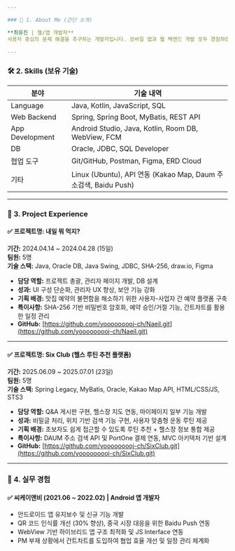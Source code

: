 ```yaml
---

### 📌 1. About Me (간단 소개)

**최유진 | 웹/앱 개발자**  
사용자 중심의 문제 해결을 추구하는 개발자입니다. 모바일 앱과 웹 백엔드 개발 모두 경험하였으며, 사용자 경험(UX)과 기술적 완성도를 동시에 고려하는 개발을 지향합니다.

---
```


### 🛠️ 2. Skills (보유 기술)

| 분야            | 기술 내역                                                        |
|----------------|-----------------------------------------------------------------|
| Language       | Java, Kotlin, JavaScript, SQL                                    |
| Web Backend    | Spring, Spring Boot, MyBatis, REST API                           |
| App Development| Android Studio, Java, Kotlin, Room DB, WebView, FCM              |
| DB             | Oracle, JDBC, SQL Developer                                      |
| 협업 도구       | Git/GitHub, Postman, Figma, ERD Cloud                            |
| 기타           | Linux (Ubuntu), API 연동 (Kakao Map, Daum 주소검색, Baidu Push) |

---

### 💼 3. Project Experience

#### ✅ 프로젝트명: **내일 뭐 먹지?**

**기간:** 2024.04.14 ~ 2024.04.28 (15일)  
**팀원:** 5명  
**기술 스택:** Java, Oracle DB, Java Swing, JDBC, SHA-256, draw.io, Figma

- **담당 역할:** 프로젝트 총괄, 관리자 페이지 개발, DB 설계
- **성과:** UI 구성 단순화, 관리자 UX 향상, 보안 기능 강화
- **기획 배경:** 맛집 예약의 불편함을 해소하기 위한 사용자-사업자 간 예약 플랫폼 구축
- **특이사항:** SHA-256 기반 비밀번호 암호화, 예약 승인/거절 기능, 간트차트를 활용한 일정 관리
- **GitHub:** [https://github.com/yooooooooj-ch/Naeil.git](https://github.com/yooooooooj-ch/Naeil.git)

---

#### ✅ 프로젝트명: **Six Club (헬스 루틴 추천 플랫폼)**

**기간:** 2025.06.09 ~ 2025.07.01 (23일)  
**팀원:** 5명  
**기술 스택:** Spring Legacy, MyBatis, Oracle, Kakao Map API, HTML/CSS/JS, STS3

- **담당 역할:** Q&A 게시판 구현, 헬스장 지도 연동, 마이페이지 일부 기능 개발
- **성과:** 비밀글 처리, 위치 기반 검색 기능 구현, 사용자 맞춤형 운동 루틴 제공
- **기획 배경:** 초보자도 쉽게 접근할 수 있도록 루틴 추천 + 헬스장 정보 통합 제공
- **특이사항:** DAUM 주소 검색 API 및 PortOne 결제 연동, MVC 아키텍처 기반 설계
- **GitHub:** [https://github.com/yooooooooj-ch/SixClub.git](https://github.com/yooooooooj-ch/SixClub.git)

---

### 🧪 4. 실무 경험

#### ✅ 씨케이앤비 (2021.06 ~ 2022.02) | Android 앱 개발자

- 안드로이드 앱 유지보수 및 신규 기능 개발
- QR 코드 인식률 개선 (30% 향상), 중국 시장 대응을 위한 Baidu Push 연동
- WebView 기반 하이브리드 앱 구조 최적화 및 JS Interface 연동
- PM 부재 상황에서 간트차트를 도입하여 협업 효율 개선 및 일정 관리 체계화

